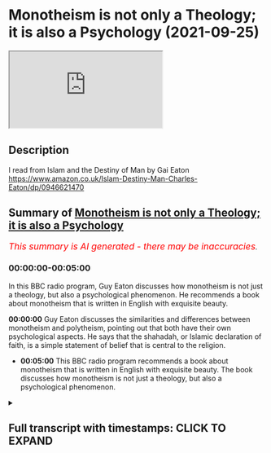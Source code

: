 # Monotheism is not only a Theology; it is also a Psychology (2021-09-25)

<iframe loading='lazy' allow='autoplay' src='https://www.youtube.com/embed/KgFnibU7Auc'></iframe>

## Description

I read from Islam and the Destiny of Man by Gai Eaton <https://www.amazon.co.uk/Islam-Destiny-Man-Charles-Eaton/dp/0946621470>

## Summary of [Monotheism is not only a Theology; it is also a Psychology](https://www.youtube.com/watch?v=KgFnibU7Auc)

*<span style="color:red; font-size:125%">This summary is AI generated - there may be inaccuracies</span>. [](/)*

### <a onclick="modifyYTiframeseektime('0')">00:00:00-00:05:00</a>

In this BBC radio program, Guy Eaton discusses how monotheism is not just a theology, but also a psychological phenomenon. He recommends a book about monotheism that is written in English with exquisite beauty.

**<a onclick="modifyYTiframeseektime('0')">00:00:00</a>** Guy Eaton discusses the similarities and differences between monotheism and polytheism, pointing out that both have their own psychological aspects. He says that the shahadah, or Islamic declaration of faith, is a simple statement of belief that is central to the religion.

* **<a onclick="modifyYTiframeseektime('300')">00:05:00</a>** This BBC radio program recommends a book about monotheism that is written in English with exquisite beauty. The book discusses how monotheism is not just a theology, but also a psychological phenomenon.

<details><summary><h2>Full transcript with timestamps: CLICK TO EXPAND</h2></summary>

<a onclick="modifyYTiframeseektime('0')">0:00:00</a> when a man turns to religion  
<a onclick="modifyYTiframeseektime('3')">0:00:03</a> it can turn him into either a creature  
<a onclick="modifyYTiframeseektime('6')">0:00:06</a> of hell or a creature of heaven  
<a onclick="modifyYTiframeseektime('9')">0:00:09</a> let me explain what i mean  
<a onclick="modifyYTiframeseektime('23')">0:00:23</a> every man and woman is inwardly a city  
<a onclick="modifyYTiframeseektime('26')">0:00:26</a> in which there are many factions one  
<a onclick="modifyYTiframeseektime('28')">0:00:28</a> gaining the upper hand today another  
<a onclick="modifyYTiframeseektime('30')">0:00:30</a> tomorrow  
<a onclick="modifyYTiframeseektime('32')">0:00:32</a> the only people in whom this warfare of  
<a onclick="modifyYTiframeseektime('35')">0:00:35</a> the factions is appeased are on the one  
<a onclick="modifyYTiframeseektime('38')">0:00:38</a> hand the saints whose those holy  
<a onclick="modifyYTiframeseektime('41')">0:00:41</a> integrated beings who have brought all  
<a onclick="modifyYTiframeseektime('43')">0:00:43</a> such contrary forces under the control  
<a onclick="modifyYTiframeseektime('46')">0:00:46</a> of the highest principle  
<a onclick="modifyYTiframeseektime('48')">0:00:48</a> and on the other those who have  
<a onclick="modifyYTiframeseektime('50')">0:00:50</a> surrendered entirely to the most  
<a onclick="modifyYTiframeseektime('53')">0:00:53</a> powerful and brutal faction in their  
<a onclick="modifyYTiframeseektime('55')">0:00:55</a> makeup and so enjoy an illusion of peace  
<a onclick="modifyYTiframeseektime('59')">0:00:59</a> worse than any warfare  
<a onclick="modifyYTiframeseektime('62')">0:01:02</a> between these two extremes lies a  
<a onclick="modifyYTiframeseektime('65')">0:01:05</a> battlefield  
<a onclick="modifyYTiframeseektime('66')">0:01:06</a> the fact that there are many people who  
<a onclick="modifyYTiframeseektime('68')">0:01:08</a> live quiet lives of routine looking  
<a onclick="modifyYTiframeseektime('71')">0:01:11</a> neither to the right nor to the left  
<a onclick="modifyYTiframeseektime('73')">0:01:13</a> neither upwards towards the heavens or  
<a onclick="modifyYTiframeseektime('75')">0:01:15</a> downwards into the abyss is misleading  
<a onclick="modifyYTiframeseektime('79')">0:01:19</a> for there are forces lurking within  
<a onclick="modifyYTiframeseektime('81')">0:01:21</a> everyone which may remain dormant so  
<a onclick="modifyYTiframeseektime('84')">0:01:24</a> long as no great prize is within reach  
<a onclick="modifyYTiframeseektime('88')">0:01:28</a> or so long as no great danger threatens  
<a onclick="modifyYTiframeseektime('91')">0:01:31</a> when a man turns to religion these  
<a onclick="modifyYTiframeseektime('94')">0:01:34</a> forces are awakened for either good or  
<a onclick="modifyYTiframeseektime('97')">0:01:37</a> ill  
<a onclick="modifyYTiframeseektime('98')">0:01:38</a> and if for ill may try to seize hold of  
<a onclick="modifyYTiframeseektime('102')">0:01:42</a> it and use it for its own purposes  
<a onclick="modifyYTiframeseektime('106')">0:01:46</a> no ego is more inflated than the one  
<a onclick="modifyYTiframeseektime('109')">0:01:49</a> which feeds upon religion and justifies  
<a onclick="modifyYTiframeseektime('112')">0:01:52</a> its greed and its fury in religious  
<a onclick="modifyYTiframeseektime('115')">0:01:55</a> terms  
<a onclick="modifyYTiframeseektime('116')">0:01:56</a> it can even happen that the inhibitions  
<a onclick="modifyYTiframeseektime('119')">0:01:59</a> which restrain murderous impulses in  
<a onclick="modifyYTiframeseektime('122')">0:02:02</a> those who live only for this world are  
<a onclick="modifyYTiframeseektime('125')">0:02:05</a> released when the opportunity arises to  
<a onclick="modifyYTiframeseektime('128')">0:02:08</a> murder in the name of god  
<a onclick="modifyYTiframeseektime('131')">0:02:11</a> those who seek paradise walk a tightrope  
<a onclick="modifyYTiframeseektime('134')">0:02:14</a> over hell  
<a onclick="modifyYTiframeseektime('136')">0:02:16</a> the greater the prize the greater the  
<a onclick="modifyYTiframeseektime('138')">0:02:18</a> risk  
<a onclick="modifyYTiframeseektime('140')">0:02:20</a> but light is light  
<a onclick="modifyYTiframeseektime('143')">0:02:23</a> by its very nature it shows up things we  
<a onclick="modifyYTiframeseektime('146')">0:02:26</a> might prefer to keep hidden  
<a onclick="modifyYTiframeseektime('148')">0:02:28</a> it reveals and exposes as does that  
<a onclick="modifyYTiframeseektime('152')">0:02:32</a> judgment to which we must all finally  
<a onclick="modifyYTiframeseektime('155')">0:02:35</a> submit  
<a onclick="modifyYTiframeseektime('158')">0:02:38</a> the agnostic has a very curious notion  
<a onclick="modifyYTiframeseektime('161')">0:02:41</a> of religion  
<a onclick="modifyYTiframeseektime('162')">0:02:42</a> he is convinced that a man who says i  
<a onclick="modifyYTiframeseektime('165')">0:02:45</a> believe in god should at once become  
<a onclick="modifyYTiframeseektime('167')">0:02:47</a> perfect if this doesn't happen  
<a onclick="modifyYTiframeseektime('170')">0:02:50</a> then the believer must be a fraud and a  
<a onclick="modifyYTiframeseektime('173')">0:02:53</a> hypocrite  
<a onclick="modifyYTiframeseektime('174')">0:02:54</a> he thinks that adherence to a religion  
<a onclick="modifyYTiframeseektime('177')">0:02:57</a> is the end of the road whereas in fact  
<a onclick="modifyYTiframeseektime('180')">0:03:00</a> it is only the beginning of a very long  
<a onclick="modifyYTiframeseektime('183')">0:03:03</a> and sometimes very rough road  
<a onclick="modifyYTiframeseektime('186')">0:03:06</a> he looks for consistency in religious  
<a onclick="modifyYTiframeseektime('188')">0:03:08</a> people  
<a onclick="modifyYTiframeseektime('189')">0:03:09</a> however aware he may be of the  
<a onclick="modifyYTiframeseektime('191')">0:03:11</a> inconsistencies  
<a onclick="modifyYTiframeseektime('193')">0:03:13</a> in himself  
<a onclick="modifyYTiframeseektime('196')">0:03:16</a> the fact that we do expect consistency  
<a onclick="modifyYTiframeseektime('198')">0:03:18</a> of others and are astonished by their  
<a onclick="modifyYTiframeseektime('201')">0:03:21</a> lack of it is sufficient proof of our  
<a onclick="modifyYTiframeseektime('204')">0:03:24</a> awareness that the human personality  
<a onclick="modifyYTiframeseektime('207')">0:03:27</a> ought to be unified under one  
<a onclick="modifyYTiframeseektime('210')">0:03:30</a> command perhaps the most difficult of  
<a onclick="modifyYTiframeseektime('213')">0:03:33</a> all the requirements of religion is  
<a onclick="modifyYTiframeseektime('216')">0:03:36</a> simplicity  
<a onclick="modifyYTiframeseektime('218')">0:03:38</a> for the simple man is all of one piece  
<a onclick="modifyYTiframeseektime('221')">0:03:41</a> he does not leave bits of himself  
<a onclick="modifyYTiframeseektime('223')">0:03:43</a> scattered all over the landscape of his  
<a onclick="modifyYTiframeseektime('226')">0:03:46</a> life  
<a onclick="modifyYTiframeseektime('227')">0:03:47</a> he is so to speak the same all through  
<a onclick="modifyYTiframeseektime('231')">0:03:51</a> whichever way you slice him  
<a onclick="modifyYTiframeseektime('233')">0:03:53</a> and it has been said that only the saint  
<a onclick="modifyYTiframeseektime('236')">0:03:56</a> has a right to say i  
<a onclick="modifyYTiframeseektime('239')">0:03:59</a> the rest of us would do better to  
<a onclick="modifyYTiframeseektime('241')">0:04:01</a> confess  
<a onclick="modifyYTiframeseektime('242')">0:04:02</a> my name is legion  
<a onclick="modifyYTiframeseektime('245')">0:04:05</a> this inward multiplicity the  
<a onclick="modifyYTiframeseektime('247')">0:04:07</a> multiplicity of the factions  
<a onclick="modifyYTiframeseektime('250')">0:04:10</a> is like an echo within the human  
<a onclick="modifyYTiframeseektime('252')">0:04:12</a> personality of outward polytheism  
<a onclick="modifyYTiframeseektime('255')">0:04:15</a> on the one hand many persons within a  
<a onclick="modifyYTiframeseektime('258')">0:04:18</a> single envelope of flesh  
<a onclick="modifyYTiframeseektime('261')">0:04:21</a> on the other many gods in a fragmented  
<a onclick="modifyYTiframeseektime('264')">0:04:24</a> universe  
<a onclick="modifyYTiframeseektime('266')">0:04:26</a> monotheism is not only a theology it is  
<a onclick="modifyYTiframeseektime('271')">0:04:31</a> also a psychology  
<a onclick="modifyYTiframeseektime('273')">0:04:33</a> as is the shahadah  
<a onclick="modifyYTiframeseektime('276')">0:04:36</a> [Applause]  
<a onclick="modifyYTiframeseektime('280')">0:04:40</a> and that is a reading from  
<a onclick="modifyYTiframeseektime('283')">0:04:43</a> this book islam and the destiny of man  
<a onclick="modifyYTiframeseektime('286')">0:04:46</a> by guy eaton pages 73 to 74. guy eaton  
<a onclick="modifyYTiframeseektime('291')">0:04:51</a> was a very famous  
<a onclick="modifyYTiframeseektime('293')">0:04:53</a> english convert islam he died a few  
<a onclick="modifyYTiframeseektime('295')">0:04:55</a> years ago he used to go to regent's park  
<a onclick="modifyYTiframeseektime('297')">0:04:57</a> mosque regularly and give talks  
<a onclick="modifyYTiframeseektime('299')">0:04:59</a> astonishing talks also on the radio on  
<a onclick="modifyYTiframeseektime('302')">0:05:02</a> bbc  
<a onclick="modifyYTiframeseektime('303')">0:05:03</a> radio i do uh recommend this book  
<a onclick="modifyYTiframeseektime('306')">0:05:06</a> its english is extraordinary exquisite  
<a onclick="modifyYTiframeseektime('309')">0:05:09</a> beautiful as you have just heard  
<a onclick="modifyYTiframeseektime('312')">0:05:12</a> there we go till next time  

</details>
